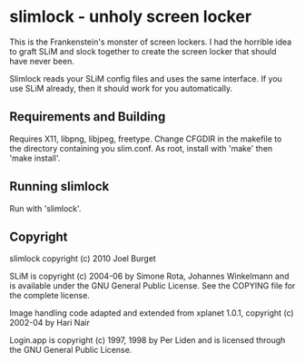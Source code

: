 slimlock - unholy screen locker
===============================
This is the Frankenstein's monster of screen lockers. I had the horrible
idea to graft SLiM and slock together to create the screen locker that should
have never been.

Slimlock reads your SLiM config files and uses the same interface. If you use
SLiM already, then it should work for you automatically.

Requirements and Building
-------------------------
Requires X11, libpng, libjpeg, freetype. Change CFGDIR in the makefile to the
directory containing you slim.conf. As root, install with 'make' then 'make
install'.

Running slimlock
-------------
Run with 'slimlock'.

Copyright
---------
slimlock copyright (c) 2010 Joel Burget

SLiM is copyright (c) 2004-06 by Simone Rota, Johannes Winkelmann
and is available under the GNU General Public License.
See the COPYING file for the complete license.

Image handling code adapted and extended from xplanet 1.0.1,
copyright (c) 2002-04 by Hari Nair

Login.app is copyright (c) 1997, 1998 by Per Liden and is 
licensed through the GNU General Public License. 
